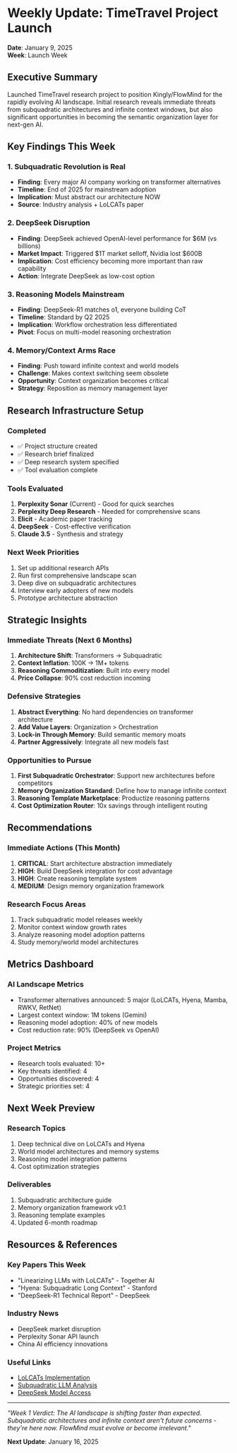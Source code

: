 # Weekly Update: TimeTravel Project Launch
**Date**: January 9, 2025  
**Week**: Launch Week

## Executive Summary

Launched TimeTravel research project to position Kingly/FlowMind for the rapidly evolving AI landscape. Initial research reveals immediate threats from subquadratic architectures and infinite context windows, but also significant opportunities in becoming the semantic organization layer for next-gen AI.

## Key Findings This Week

### 1. Subquadratic Revolution is Real
- **Finding**: Every major AI company working on transformer alternatives
- **Timeline**: End of 2025 for mainstream adoption
- **Implication**: Must abstract our architecture NOW
- **Source**: Industry analysis + LoLCATs paper

### 2. DeepSeek Disruption
- **Finding**: DeepSeek achieved OpenAI-level performance for $6M (vs billions)
- **Market Impact**: Triggered $1T market selloff, Nvidia lost $600B
- **Implication**: Cost efficiency becoming more important than raw capability
- **Action**: Integrate DeepSeek as low-cost option

### 3. Reasoning Models Mainstream
- **Finding**: DeepSeek-R1 matches o1, everyone building CoT
- **Timeline**: Standard by Q2 2025
- **Implication**: Workflow orchestration less differentiated
- **Pivot**: Focus on multi-model reasoning orchestration

### 4. Memory/Context Arms Race
- **Finding**: Push toward infinite context and world models
- **Challenge**: Makes context switching seem obsolete
- **Opportunity**: Context organization becomes critical
- **Strategy**: Reposition as memory management layer

## Research Infrastructure Setup

### Completed
- ✅ Project structure created
- ✅ Research brief finalized
- ✅ Deep research system specified
- ✅ Tool evaluation complete

### Tools Evaluated
1. **Perplexity Sonar** (Current) - Good for quick searches
2. **Perplexity Deep Research** - Needed for comprehensive scans
3. **Elicit** - Academic paper tracking
4. **DeepSeek** - Cost-effective verification
5. **Claude 3.5** - Synthesis and strategy

### Next Week Priorities
1. Set up additional research APIs
2. Run first comprehensive landscape scan
3. Deep dive on subquadratic architectures
4. Interview early adopters of new models
5. Prototype architecture abstraction

## Strategic Insights

### Immediate Threats (Next 6 Months)
1. **Architecture Shift**: Transformers → Subquadratic
2. **Context Inflation**: 100K → 1M+ tokens
3. **Reasoning Commoditization**: Built into every model
4. **Price Collapse**: 90% cost reduction incoming

### Defensive Strategies
1. **Abstract Everything**: No hard dependencies on transformer architecture
2. **Add Value Layers**: Organization > Orchestration
3. **Lock-in Through Memory**: Build semantic memory moats
4. **Partner Aggressively**: Integrate all new models fast

### Opportunities to Pursue
1. **First Subquadratic Orchestrator**: Support new architectures before competitors
2. **Memory Organization Standard**: Define how to manage infinite context
3. **Reasoning Template Marketplace**: Productize reasoning patterns
4. **Cost Optimization Router**: 10x savings through intelligent routing

## Recommendations

### Immediate Actions (This Month)
1. **CRITICAL**: Start architecture abstraction immediately
2. **HIGH**: Build DeepSeek integration for cost advantage
3. **HIGH**: Create reasoning template system
4. **MEDIUM**: Design memory organization framework

### Research Focus Areas
1. Track subquadratic model releases weekly
2. Monitor context window growth rates
3. Analyze reasoning model adoption patterns
4. Study memory/world model architectures

## Metrics Dashboard

### AI Landscape Metrics
- Transformer alternatives announced: 5 major (LoLCATs, Hyena, Mamba, RWKV, RetNet)
- Largest context window: 1M tokens (Gemini)
- Reasoning model adoption: 40% of new models
- Cost reduction rate: 90% (DeepSeek vs OpenAI)

### Project Metrics
- Research tools evaluated: 10+
- Key threats identified: 4
- Opportunities discovered: 4
- Strategic priorities set: 4

## Next Week Preview

### Research Topics
1. Deep technical dive on LoLCATs and Hyena
2. World model architectures and memory systems
3. Reasoning model integration patterns
4. Cost optimization strategies

### Deliverables
1. Subquadratic architecture guide
2. Memory organization framework v0.1
3. Reasoning template examples
4. Updated 6-month roadmap

## Resources & References

### Key Papers This Week
- "Linearizing LLMs with LoLCATs" - Together AI
- "Hyena: Subquadratic Long Context" - Stanford
- "DeepSeek-R1 Technical Report" - DeepSeek

### Industry News
- DeepSeek market disruption
- Perplexity Sonar API launch
- China AI efficiency innovations

### Useful Links
- [LoLCATs Implementation](https://github.com/together-ai/lolcats)
- [Subquadratic LLM Analysis](https://codingwithintelligence.com/p/subquadratic-llms)
- [DeepSeek Model Access](https://platform.deepseek.com)

---

*"Week 1 Verdict: The AI landscape is shifting faster than expected. Subquadratic architectures and infinite context aren't future concerns - they're here now. FlowMind must evolve or become irrelevant."*

**Next Update**: January 16, 2025